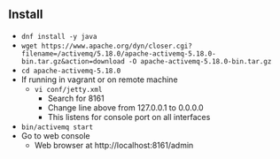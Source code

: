 ## Install
 * `dnf install -y java`
 * `wget https://www.apache.org/dyn/closer.cgi?filename=/activemq/5.18.0/apache-activemq-5.18.0-bin.tar.gz&action=download -O apache-activemq-5.18.0-bin.tar.gz`
 * `cd apache-activemq-5.18.0`
 * If running in vagrant or on remote machine
   * `vi conf/jetty.xml`
      * Search for 8161
      * Change line above from 127.0.0.1 to 0.0.0.0
      * This listens for console port on all interfaces
 * `bin/activemq start`
 * Go to web console
    * Web browser at http://localhost:8161/admin
